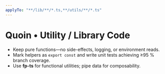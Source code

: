 ```yaml
---
applyTo: "**/lib/**/*.ts,**/utils/**/*.ts"
---
```

# Quoin • Utility / Library Code

- Keep pure functions—no side-effects, logging, or environment reads.  
- Mark helpers as `export const` and write unit tests achieving ≥95 % branch coverage.  
- Use **fp-ts** for functional utilities; pipe data for composability.  

